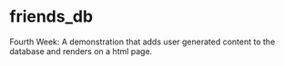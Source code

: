 # friends_db
Fourth Week: A demonstration that adds user generated content to the database and renders on a html page.
